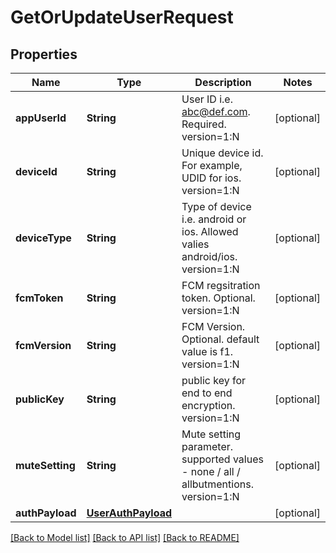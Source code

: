 # GetOrUpdateUserRequest

## Properties
Name | Type | Description | Notes
------------ | ------------- | ------------- | -------------
**appUserId** | **String** | User ID i.e. abc@def.com. Required. version&#x3D;1:N | [optional] 
**deviceId** | **String** | Unique device id. For example, UDID for ios. version&#x3D;1:N | [optional] 
**deviceType** | **String** | Type of device i.e. android or ios. Allowed valies android/ios. version&#x3D;1:N | [optional] 
**fcmToken** | **String** | FCM regsitration token. Optional. version&#x3D;1:N | [optional] 
**fcmVersion** | **String** | FCM Version. Optional. default value is f1. version&#x3D;1:N | [optional] 
**publicKey** | **String** | public key for end to end encryption. version&#x3D;1:N | [optional] 
**muteSetting** | **String** | Mute setting parameter. supported values - none / all / allbutmentions. version&#x3D;1:N | [optional] 
**authPayload** | [**UserAuthPayload**](UserAuthPayload.md) |  | [optional] 

[[Back to Model list]](../README.md#documentation-for-models) [[Back to API list]](../README.md#documentation-for-api-endpoints) [[Back to README]](../README.md)


